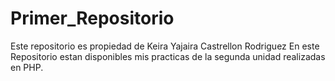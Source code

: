 # Primer_Repositorio
Este repositorio es propiedad de Keira Yajaira Castrellon Rodriguez
En este Repositorio estan disponibles mis practicas de la segunda unidad realizadas en PHP. 
